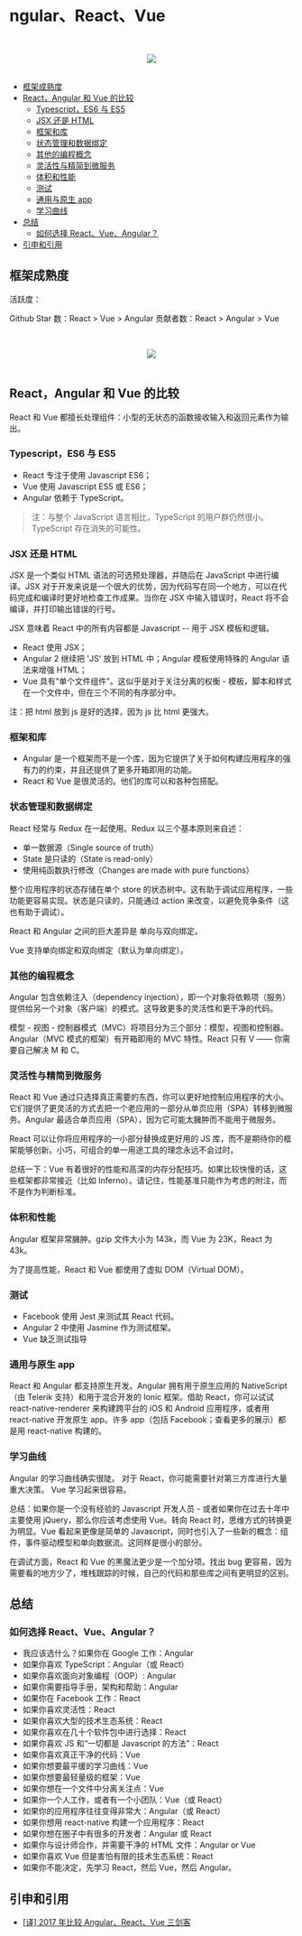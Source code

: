 # ngular、React、Vue

<br><div align="center"><img src="http://dunwu.test.upcdn.net/snap/20181106151530.png"/></div><br>

<!-- TOC depthFrom:2 depthTo:3 -->

- [框架成熟度](#框架成熟度)
- [React，Angular 和 Vue 的比较](#reactangular-和-vue-的比较)
    - [Typescript，ES6 与 ES5](#typescriptes6-与-es5)
    - [JSX 还是 HTML](#jsx-还是-html)
    - [框架和库](#框架和库)
    - [状态管理和数据绑定](#状态管理和数据绑定)
    - [其他的编程概念](#其他的编程概念)
    - [灵活性与精简到微服务](#灵活性与精简到微服务)
    - [体积和性能](#体积和性能)
    - [测试](#测试)
    - [通用与原生 app](#通用与原生-app)
    - [学习曲线](#学习曲线)
- [总结](#总结)
    - [如何选择 React、Vue、Angular？](#如何选择-reactvueangular)
- [引申和引用](#引申和引用)

<!-- /TOC -->

## 框架成熟度

活跃度：

Github Star 数：React > Vue > Angular
贡献者数：React > Angular > Vue

<br><div align="center"><img src="http://dunwu.test.upcdn.net/snap/20181106151737.png"/></div><br>

## React，Angular 和 Vue 的比较

React 和 Vue 都擅长处理组件：小型的无状态的函数接收输入和返回元素作为输出。

### Typescript，ES6 与 ES5

- React 专注于使用 Javascript ES6；
- Vue 使用 Javascript ES5 或 ES6；
- Angular 依赖于 TypeScript。

> 注：与整个 JavaScript 语言相比，TypeScript 的用户群仍然很小。TypeScript 存在消失的可能性。

### JSX 还是 HTML

JSX 是一个类似 HTML 语法的可选预处理器，并随后在 JavaScript 中进行编译。JSX 对于开发来说是一个很大的优势，因为代码写在同一个地方，可以在代码完成和编译时更好地检查工作成果。当你在 JSX 中输入错误时，React 将不会编译，并打印输出错误的行号。

JSX 意味着 React 中的所有内容都是 Javascript -- 用于 JSX 模板和逻辑。

- React 使用 JSX；
- Angular 2 继续把 'JS' 放到 HTML 中；Angular 模板使用特殊的 Angular 语法来增强 HTML；
- Vue 具有“单个文件组件”。这似乎是对于关注分离的权衡 - 模板，脚本和样式在一个文件中，但在三个不同的有序部分中。

注：把 html 放到 js 是好的选择，因为 js 比 html 更强大。

### 框架和库

- Angular 是一个框架而不是一个库，因为它提供了关于如何构建应用程序的强有力的约束，并且还提供了更多开箱即用的功能。
- React 和 Vue 是很灵活的。他们的库可以和各种包搭配。

### 状态管理和数据绑定

React 经常与 Redux 在一起使用。Redux 以三个基本原则来自述：

- 单一数据源（Single source of truth）
- State 是只读的（State is read-only）
- 使用纯函数执行修改（Changes are made with pure functions）

整个应用程序的状态存储在单个 store 的状态树中。这有助于调试应用程序，一些功能更容易实现。状态是只读的，只能通过 action 来改变，以避免竞争条件（这也有助于调试）。

React 和 Angular 之间的巨大差异是 单向与双向绑定。

Vue 支持单向绑定和双向绑定（默认为单向绑定）。

### 其他的编程概念

Angular 包含依赖注入（dependency injection），即一个对象将依赖项（服务）提供给另一个对象（客户端）的模式。这导致更多的灵活性和更干净的代码。

模型 - 视图 - 控制器模式（MVC）将项目分为三个部分：模型，视图和控制器。Angular（MVC 模式的框架）有开箱即用的 MVC 特性。React 只有 V —— 你需要自己解决 M 和 C。

### 灵活性与精简到微服务

React 和 Vue 通过只选择真正需要的东西，你可以更好地控制应用程序的大小。它们提供了更灵活的方式去把一个老应用的一部分从单页应用（SPA）转移到微服务。Angular 最适合单页应用（SPA），因为它可能太臃肿而不能用于微服务。

React 可以让你将应用程序的一小部分替换成更好用的 JS 库，而不是期待你的框架能够创新。小巧，可组合的单一用途工具的理念永远不会过时。

总结一下：Vue 有着很好的性能和高深的内存分配技巧。如果比较快慢的话，这些框架都非常接近（比如 Inferno）。请记住，性能基准只能作为考虑的附注，而不是作为判断标准。

### 体积和性能

Angular 框架非常臃肿。gzip 文件大小为 143k，而 Vue 为 23K，React 为 43k。

为了提高性能，React 和 Vue 都使用了虚拟 DOM（Virtual DOM）。

### 测试

- Facebook 使用 Jest 来测试其 React 代码。
- Angular 2 中使用 Jasmine 作为测试框架。
- Vue 缺乏测试指导

### 通用与原生 app

React 和 Angular 都支持原生开发。Angular 拥有用于原生应用的 NativeScript（由 Telerik 支持）和用于混合开发的 Ionic 框架。借助 React，你可以试试 react-native-renderer 来构建跨平台的 iOS 和 Android 应用程序，或者用 react-native 开发原生 app。许多 app（包括 Facebook；查看更多的展示）都是用 react-native 构建的。

### 学习曲线

Angular 的学习曲线确实很陡。
对于 React，你可能需要针对第三方库进行大量重大决策。
Vue 学习起来很容易。

总结：如果你是一个没有经验的 Javascript 开发人员 - 或者如果你在过去十年中主要使用 jQuery，那么你应该考虑使用 Vue。转向 React 时，思维方式的转换更为明显。Vue 看起来更像是简单的 Javascript，同时也引入了一些新的概念：组件，事件驱动模型和单向数据流。这同样是很小的部分。

在调试方面，React 和 Vue 的黑魔法更少是一个加分项。找出 bug 更容易，因为需要看的地方少了，堆栈跟踪的时候，自己的代码和那些库之间有更明显的区别。

## 总结

### 如何选择 React、Vue、Angular？

- 我应该选什么？如果你在 Google 工作：Angular
- 如果你喜欢 TypeScript：Angular（或 React）
- 如果你喜欢面向对象编程（OOP）: Angular
- 如果你需要指导手册，架构和帮助：Angular
- 如果你在 Facebook 工作：React
- 如果你喜欢灵活性：React
- 如果你喜欢大型的技术生态系统：React
- 如果你喜欢在几十个软件包中进行选择：React
- 如果你喜欢 JS 和“一切都是 Javascript 的方法”：React
- 如果你喜欢真正干净的代码：Vue
- 如果你想要最平缓的学习曲线：Vue
- 如果你想要最轻量级的框架：Vue
- 如果你想在一个文件中分离关注点：Vue
- 如果你一个人工作，或者有一个小团队：Vue（或 React）
- 如果你的应用程序往往变得非常大：Angular（或 React）
- 如果你想用 react-native 构建一个应用程序：React
- 如果你想在圈子中有很多的开发者：Angular 或 React
- 如果你与设计师合作，并需要干净的 HTML 文件：Angular or Vue
- 如果你喜欢 Vue 但是害怕有限的技术生态系统：React
- 如果你不能决定，先学习 React，然后 Vue，然后 Angular。

## 引申和引用

- [[译] 2017 年比较 Angular、React、Vue 三剑客](https://juejin.im/post/5a0d5df1f265da43062a542f)
